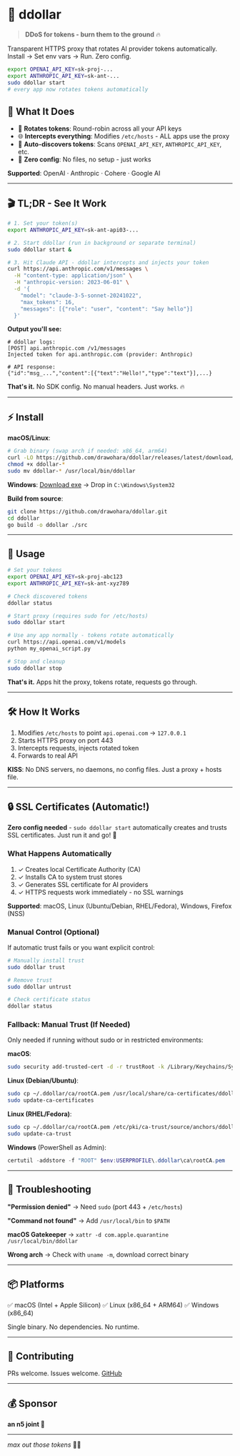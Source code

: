 # 💸 ddollar

> **DDoS for tokens - burn them to the ground** 🔥

Transparent HTTPS proxy that rotates AI provider tokens automatically. Install → Set env vars → Run. Zero config.

```bash
export OPENAI_API_KEY=sk-proj-...
export ANTHROPIC_API_KEY=sk-ant-...
sudo ddollar start
# every app now rotates tokens automatically
```

## 🎯 What It Does

- 🔀 **Rotates tokens**: Round-robin across all your API keys
- 🌐 **Intercepts everything**: Modifies `/etc/hosts` - ALL apps use the proxy
- 🤖 **Auto-discovers tokens**: Scans `OPENAI_API_KEY`, `ANTHROPIC_API_KEY`, etc.
- 🚀 **Zero config**: No files, no setup - just works

**Supported**: OpenAI · Anthropic · Cohere · Google AI

---

## 🎬 TL;DR - See It Work

```bash
# 1. Set your token(s)
export ANTHROPIC_API_KEY=sk-ant-api03-...

# 2. Start ddollar (run in background or separate terminal)
sudo ddollar start &

# 3. Hit Claude API - ddollar intercepts and injects your token
curl https://api.anthropic.com/v1/messages \
  -H "content-type: application/json" \
  -H "anthropic-version: 2023-06-01" \
  -d '{
    "model": "claude-3-5-sonnet-20241022",
    "max_tokens": 16,
    "messages": [{"role": "user", "content": "Say hello"}]
  }'
```

**Output you'll see:**
```
# ddollar logs:
[POST] api.anthropic.com /v1/messages
Injected token for api.anthropic.com (provider: Anthropic)

# API response:
{"id":"msg_...","content":[{"text":"Hello!","type":"text"}],...}
```

**That's it.** No SDK config. No manual headers. Just works. 🔥

---

## ⚡ Install

**macOS/Linux**:
```bash
# Grab binary (swap arch if needed: x86_64, arm64)
curl -LO https://github.com/drawohara/ddollar/releases/latest/download/ddollar-$(uname -s | tr '[:upper:]' '[:lower:]')-$(uname -m)
chmod +x ddollar-*
sudo mv ddollar-* /usr/local/bin/ddollar
```

**Windows**: [Download exe](https://github.com/drawohara/ddollar/releases) → Drop in `C:\Windows\System32`

**Build from source**:
```bash
git clone https://github.com/drawohara/ddollar.git
cd ddollar
go build -o ddollar ./src
```

---

## 🚀 Usage

```bash
# Set your tokens
export OPENAI_API_KEY=sk-proj-abc123
export ANTHROPIC_API_KEY=sk-ant-xyz789

# Check discovered tokens
ddollar status

# Start proxy (requires sudo for /etc/hosts)
sudo ddollar start

# Use any app normally - tokens rotate automatically
curl https://api.openai.com/v1/models
python my_openai_script.py

# Stop and cleanup
sudo ddollar stop
```

**That's it.** Apps hit the proxy, tokens rotate, requests go through.

---

## 🛠️ How It Works

1. Modifies `/etc/hosts` to point `api.openai.com` → `127.0.0.1`
2. Starts HTTPS proxy on port 443
3. Intercepts requests, injects rotated token
4. Forwards to real API

**KISS**: No DNS servers, no daemons, no config files. Just a proxy + hosts file.

---

## 🔒 SSL Certificates (Automatic!)

**Zero config needed** - `sudo ddollar start` automatically creates and trusts SSL certificates. Just run it and go! 🎉

### What Happens Automatically

1. ✓ Creates local Certificate Authority (CA)
2. ✓ Installs CA to system trust stores
3. ✓ Generates SSL certificate for AI providers
4. ✓ HTTPS requests work immediately - no SSL warnings

**Supported**: macOS, Linux (Ubuntu/Debian, RHEL/Fedora), Windows, Firefox (NSS)

### Manual Control (Optional)

If automatic trust fails or you want explicit control:

```bash
# Manually install trust
sudo ddollar trust

# Remove trust
sudo ddollar untrust

# Check certificate status
ddollar status
```

### Fallback: Manual Trust (If Needed)

Only needed if running without sudo or in restricted environments:

**macOS**:
```bash
sudo security add-trusted-cert -d -r trustRoot -k /Library/Keychains/System.keychain ~/.ddollar/ca/rootCA.pem
```

**Linux (Debian/Ubuntu)**:
```bash
sudo cp ~/.ddollar/ca/rootCA.pem /usr/local/share/ca-certificates/ddollar.crt
sudo update-ca-certificates
```

**Linux (RHEL/Fedora)**:
```bash
sudo cp ~/.ddollar/ca/rootCA.pem /etc/pki/ca-trust/source/anchors/ddollar.pem
sudo update-ca-trust
```

**Windows** (PowerShell as Admin):
```powershell
certutil -addstore -f "ROOT" $env:USERPROFILE\.ddollar\ca\rootCA.pem
```

---

## 🐛 Troubleshooting

**"Permission denied"** → Need `sudo` (port 443 + `/etc/hosts`)

**"Command not found"** → Add `/usr/local/bin` to `$PATH`

**macOS Gatekeeper** → `xattr -d com.apple.quarantine /usr/local/bin/ddollar`

**Wrong arch** → Check with `uname -m`, download correct binary

---

## 📦 Platforms

✅ macOS (Intel + Apple Silicon)
✅ Linux (x86_64 + ARM64)
✅ Windows (x86_64)

Single binary. No dependencies. No runtime.

---

## 🤝 Contributing

PRs welcome. Issues welcome. [GitHub](https://github.com/drawohara/ddollar)

---

## 💰 Sponsor

**an n5 joint 🚬**

---

*max out those tokens* 💸🔥

